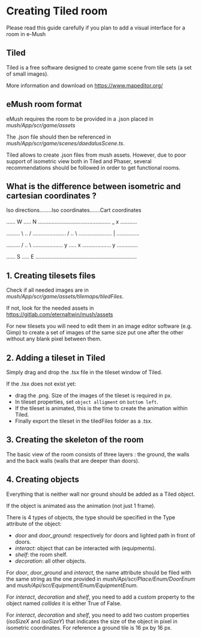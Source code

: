 # Creating Tiled room

Please read this guide carefully if you plan to add a visual interface for a room in e-Mush

## Tiled

Tiled is a free software designed to create game scene from tile sets (a set of small images).

More information and download on https://www.mapeditor.org/

## eMush room format

eMush requires the room to be provided in a .json placed in _mush/App/scr/game/assets_

The .json file should then be referenced in _mush/App/scr/game/scenes/daedalusScene.ts_.

Tiled allows to create .json files from mush assets. However, due to poor support of isometric view both in Tiled and Phaser, several recommendations should be followed in order to get functional rooms.

## What is the difference between isometric and cartesian coordinates ?

Iso directions........Iso coordinates.......Cart coordinates

...... W ..... N ................................................ _ x ...........

......... \ .. / ...................... / .. \ ...................... | ...............

......... / .. \ .................... y ..... x ................... y ..............

...... S ..... E ...................................................................


## 1. Creating tilesets files

Check if all needed images are in _mush/App/scr/game/assets/tilemaps/tiledFiles_.

If not, look for the needed assets in https://gitlab.com/eternaltwin/mush/assets

For new tilesets you will need to edit them in an image editor software (e.g. Gimp) to create a set of images of the same size put one after the other without any blank pixel between them.

## 2. Adding a tileset in Tiled

Simply drag and drop the .tsx file in the tileset window of Tiled.

If the .tsx does not exist yet:
* drag the .png. Size of the images of the tileset is required in px.
* In tileset properties, set `object alligment` on `bottom left`.
* If the tileset is animated, this is the time to create the animation within Tiled.
* Finally export the tileset in the tiledFiles folder as a .tsx.


## 3. Creating the skeleton of the room

The basic view of the room consists of three layers : the ground, the walls and the back walls (walls that are deeper than doors).

## 4. Creating objects

Everything that is neither wall nor ground should be added as a Tiled object.

If the object is animated ass the animation (not just 1 frame).

There is 4 types of objects, the type should be specified in the Type attribute of the object:

* _door_ and _door_ground_: respectively for doors and lighted path in front of doors.
* _interact_: object that can be interacted with (equipments).
* _shelf_: the room shelf.
* _decoration_: all other objects.

For _door_, _door_ground_ and _interact_, the name attribute should be filed with the same string as the one provided in _mush/Api/scr/Place/Enum/DoorEnum_ and _mush/Api/scr/Equipment/Enum/EquipmentEnum_.

For _interact_, _decoration_ and _shelf_, you need to add a custom property to the object named _collides_ it is either True of False.

For _interact_, _decoration_ and _shelf_, you need to add two custom properties (_isoSizeX_ and _isoSizeY_) that indicates the size of the object in pixel in isometric coordinates. For reference a ground tile is 16 px by 16 px.

